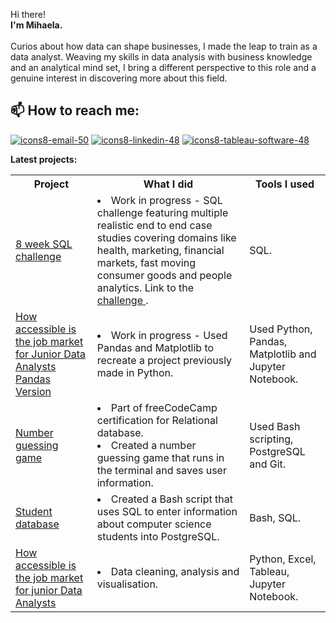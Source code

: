 Hi there!
<br>
<b>I'm Mihaela.</b>
<br><br>
Curios about how data can shape businesses, I made the leap to train as a data analyst. Weaving my skills in data analysis with business knowledge and an analytical mind set, I bring a different perspective to this role and a genuine interest in discovering more about this field.

📫 How to reach me: 
---
[![icons8-email-50](https://github.com/mcazan/mcazan/assets/135700965/07dfb8c6-20c3-4b74-9e9d-9ef41655f089)][1]               [![icons8-linkedin-48](https://github.com/mcazan/mcazan/assets/135700965/e413892b-31dc-4701-b540-7d6036365325)][2]           [![icons8-tableau-software-48](https://github.com/mcazan/mcazan/assets/135700965/d4be1997-a6e0-43e6-a98a-6fb6ad261c0e)][3]

[1]: mailto:mihaelakzan@gmail.com
[2]: https://www.linkedin.com/in/mcazan/
[3]: https://public.tableau.com/app/profile/mcazan/vizzes


<b>Latest projects:</b>

<table>
	<tbody>
		<tr>
			<th align="center"> Project </th>
			<th align="center"> What I did </th>
			<th align="center"> Tools I used </th>
		</tr>
		 <tr>
			<td align="left">
				<a href="https://github.com/mcazan/8-week-SQL-challenge"> 8 week SQL challenge </a>
			</td>
			<td align="left">
        			<li> Work in progress - SQL challenge featuring multiple realistic end to end case studies covering domains like health, marketing, financial markets, fast moving consumer goods and people analytics. Link to the <a href="https://8weeksqlchallenge.com/getting-started/"> challenge </a>. </li>
			</td>
			<td align="left">SQL.</td>
		</tr>
   		 <tr>
			<td align="left">
				<a href="https://github.com/mcazan/Pandas-Version-How-accessible-is-the-job-market-for-Junior-Data-Analysts"> How accessible is the job market for Junior Data Analysts Pandas Version </a>
			</td>
			<td align="left">
        			<li>Work in progress - Used Pandas and Matplotlib to recreate a project previously made in Python.</li>
			</td>
			<td align="left">Used Python, Pandas, Matplotlib and Jupyter Notebook.</td>
		</tr>
    		<tr>
			<td align="left">
				<a href ="https://github.com/mcazan/Number-guessing-game"> Number guessing game </a>
			</td>
			<td align="left">
        			<li>Part of freeCodeCamp certification for Relational database.</li>
       				<li> Created a number guessing game that runs in the terminal and saves user information.</li>
     			 </td>
			<td align="left">Used Bash scripting, PostgreSQL and Git.</td>
		 </tr>
   	 	 <tr>
			<td align="left">
				<a href="https://github.com/mcazan/Students-database">Student database</a></td>
	 	        <td align="left">
				<li>Created a Bash script that uses SQL to enter information about computer science students into PostgreSQL. </li></td>
			<td align="left">Bash, SQL.</td>
		</tr>
		<tr>
			<td align="left">
				<a href="https://github.com/mcazan/How-accessible-is-the-job-market-for-Junior-Data-Analysts">How accessible is the job market for junior Data Analysts</a></td>
			<td align="left"><li>Data cleaning, analysis and visualisation.</li></td>
			<td align="left">Python, Excel, Tableau, Jupyter Notebook.</td>
		</tr>
	</tbody>
 </table>
<!--
**mcazan/mcazan** is a ✨ _special_ ✨ repository because its `README.md` (this file) appears on your GitHub profile.
